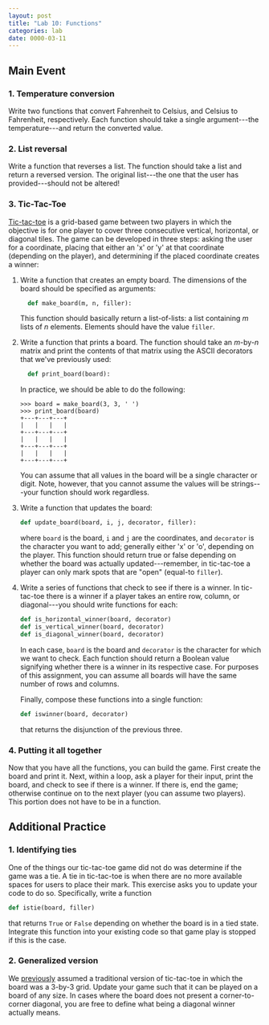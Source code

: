 ```yaml
---
layout: post
title: "Lab 10: Functions"
categories: lab
date: 0000-03-11
---
```


## Main Event


### <a name="temperature"></a>1. Temperature conversion
Write two functions that convert Fahrenheit to Celsius, and Celsius to
Fahrenheit, respectively. Each function should take a single
argument---the temperature---and return the converted value.


### <a name="reverse"></a>2. List reversal
Write a function that reverses a list. The function should take a list
and return a reversed version. The original list---the one that the
user has provided---should not be altered!


### <a name="ttt"></a>3. Tic-Tac-Toe
[Tic-tac-toe](https://en.wikipedia.org/wiki/Tic-tac-toe) is a
grid-based game between two players in which the objective is for one
player to cover three consecutive vertical, horizontal, or diagonal
tiles. The game can be developed in three steps: asking the user for a
coordinate, placing that either an 'x' or 'y' at that coordinate
(depending on the player), and determining if the placed coordinate
creates a winner:

1. Write a function that creates an empty board. The dimensions of the
   board should be specified as arguments:

   ```python
     def make_board(m, n, filler):
   ```

   This function should basically return a list-of-lists: a list
   containing *m* lists of *n* elements. Elements should have the value
   `filler`.
  
2. Write a function that prints a board. The function should take an
   *m*-by-*n* matrix and print the contents of that matrix using the
   ASCII decorators that we've previously used:
  
   ```python
     def print_board(board):
   ```

   In practice, we should be able to do the following:

   ```
   >>> board = make_board(3, 3, ' ')
   >>> print_board(board)
   +---+---+---+
   |   |   |   |
   +---+---+---+
   |   |   |   |
   +---+---+---+
   |   |   |   |
   +---+---+---+
   ```

   You can assume that all values in the board will be a single
   character or digit. Note, however, that you cannot assume the values
   will be strings---your function should work regardless.
  
3. Write a function that updates the board:

   ```python
   def update_board(board, i, j, decorator, filler):
   ```
   
   where `board` is the board, `i` and `j` are the
   coordinates, and `decorator` is the character you want to add;
   generally either 'x' or 'o', depending on the player. This function
   should return true or false depending on whether the board was
   actually updated---remember, in tic-tac-toe a player can only mark
   spots that are "open" (equal-to `filler`).
  
4. Write a series of functions that check to see if there is a
   winner. In tic-tac-toe there is a winner if a player takes an
   entire row, column, or diagonal---you should write functions for
   each:
  
   ```python
   def is_horizontal_winner(board, decorator)
   def is_vertical_winner(board, decorator)
   def is_diagonal_winner(board, decorator)
   ```
   
   In each case, `board` is the board and `decorator` is the character
   for which we want to check. Each function should return a Boolean
   value signifying whether there is a winner in its respective
   case. For purposes of this assignment, you can assume all boards
   will have the same number of rows and columns.

   Finally, compose these functions into a single function:
   
   ```python
   def iswinner(board, decorator)
   ```

   that returns the disjunction of the previous three.


### <a name="play"></a>4. Putting it all together
Now that you have all the functions, you can build the game. First
create the board and print it. Next, within a loop, ask a player for
their input, print the board, and check to see if there is a
winner. If there is, end the game; otherwise continue on to the next
player (you can assume two players). This portion does not have to be
in a function.


## Additional Practice


### <a name="ttt-ties"></a>1. Identifying ties
One of the things our tic-tac-toe game did not do was determine if the
game was a tie. A tie in tic-tac-toe is when there are no more
available spaces for users to place their mark. This exercise asks you
to update your code to do so. Specifically, write a function

```python
def istie(board, filler)
```

that returns `True` or `False` depending on whether the board is in a
tied state. Integrate this function into your existing code so that
game play is stopped if this is the case.


### <a name="ttt-general"></a>2. Generalized version
We [previously](#ttt) assumed a traditional version of tic-tac-toe in
which the board was a 3-by-3 grid. Update your game such that it can
be played on a board of any size. In cases where the board does not
present a corner-to-corner diagonal, you are free to define what
being a diagonal winner actually means.

